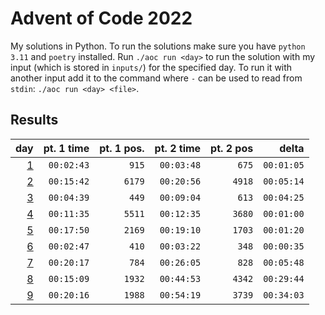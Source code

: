 # Advent of Code 2022

My solutions in Python. To run the solutions make sure you have `python 3.11` and `poetry` installed. Run `./aoc run <day>` to run the solution with my input (which is stored in `inputs/`) for the specified day. To run it with another input add it to the command where `-` can be used to read from `stdin`: `./aoc run <day> <file>`.

## Results

|                 day | pt. 1 time | pt. 1 pos. | pt. 2 time | pt. 2 pos |      delta |
| ------------------: | ---------: | ---------: | ---------: | --------: | ---------: |
| [1](aoc_2022/day01) | `00:02:43` |      `915` | `00:03:48` |     `675` | `00:01:05` |
| [2](aoc_2022/day02) | `00:15:42` |     `6179` | `00:20:56` |    `4918` | `00:05:14` |
| [3](aoc_2022/day03) | `00:04:39` |      `449` | `00:09:04` |     `613` | `00:04:25` |
| [4](aoc_2022/day04) | `00:11:35` |     `5511` | `00:12:35` |    `3680` | `00:01:00` |
| [5](aoc_2022/day05) | `00:17:50` |     `2169` | `00:19:10` |    `1703` | `00:01:20` |
| [6](aoc_2022/day06) | `00:02:47` |      `410` | `00:03:22` |     `348` | `00:00:35` |
| [7](aoc_2022/day07) | `00:20:17` |      `784` | `00:26:05` |     `828` | `00:05:48` |
| [8](aoc_2022/day08) | `00:15:09` |     `1932` | `00:44:53` |    `4342` | `00:29:44` |
| [9](aoc_2022/day09) | `00:20:16` |     `1988` | `00:54:19` |    `3739` | `00:34:03` |
